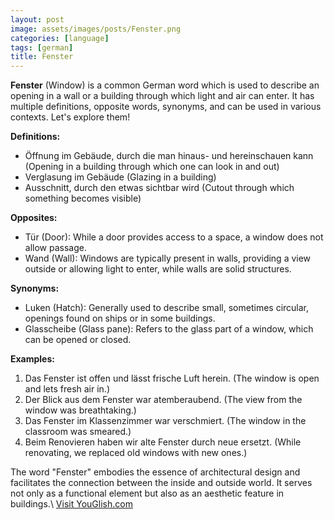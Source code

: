 ```yaml
---
layout: post
image: assets/images/posts/Fenster.png
categories: [language]
tags: [german]
title: Fenster
---
```


**Fenster** (Window) is a common German word which is used to describe an opening in a wall or a building through which light and air can enter. It has multiple definitions, opposite words, synonyms, and can be used in various contexts. Let's explore them!

**Definitions:**
- Öffnung im Gebäude, durch die man hinaus- und hereinschauen kann (Opening in a building through which one can look in and out)
- Verglasung im Gebäude (Glazing in a building)
- Ausschnitt, durch den etwas sichtbar wird (Cutout through which something becomes visible)

**Opposites:**
- Tür (Door): While a door provides access to a space, a window does not allow passage.
- Wand (Wall): Windows are typically present in walls, providing a view outside or allowing light to enter, while walls are solid structures.

**Synonyms:**
- Luken (Hatch): Generally used to describe small, sometimes circular, openings found on ships or in some buildings.
- Glasscheibe (Glass pane): Refers to the glass part of a window, which can be opened or closed.

**Examples:**
1. Das Fenster ist offen und lässt frische Luft herein. (The window is open and lets fresh air in.)
2. Der Blick aus dem Fenster war atemberaubend. (The view from the window was breathtaking.)
3. Das Fenster im Klassenzimmer war verschmiert. (The window in the classroom was smeared.)
4. Beim Renovieren haben wir alte Fenster durch neue ersetzt. (While renovating, we replaced old windows with new ones.)

The word "Fenster" embodies the essence of architectural design and facilitates the connection between the inside and outside world. It serves not only as a functional element but also as an aesthetic feature in buildings.\ <a id="yg-widget-0" class="youglish-widget" data-query="Fenster" data-lang="german" data-components="8412" data-auto-start="0" data-bkg-color="theme_light" data-title="How%20to%20pronounce%20Fenster%20in%20German"  rel="nofollow" href="https://youglish.com">Visit YouGlish.com</a><script async src="https://youglish.com/public/emb/widget.js" charset="utf-8"></script>